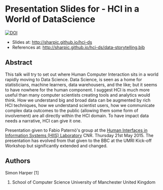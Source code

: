 # Presentation Slides for - HCI in a World of DataScience

[![DOI](https://zenodo.org/badge/4300/sharpic/hci-ds.svg)](https://doi.org/10.5281/zenodo.17646)

- Slides at: http://sharpic.github.io/hci-ds
- References at: http://sharpic.github.io/hci-ds/data-storytelling.bib

## Abstract
This talk will try to set out where Human Computer Interaction sits in a world rapidly moving to Data Science. Data Science, is seen as a home for statisticians, machine learners, data warehousers, and the like; but it seems to have nowhere for the human component. I suggest HCI is much more useful than many computer scientists creating tools and analytics would think. How we understand big and broad data can be augmented by rich HCI techniques, how we understand scientist users, how we communicate complex data outcomes to the public (allowing them some form of involvement) are all directly within the HCI domain. To have impact data needs a narrative, HCI can give it one.   

Presentation given to Fabio Paternò's group at the [Human Interfaces in Information Systems (HIIS) Laboratory](http://hiis.isti.cnr.it/) CNR. Thursday 21st May 2015. The presentation has evolved from that given to the BBC at the UMRI Kick-off Workshop but significantly extended and changed.

## Authors
Simon Harper [1]

1. School of Computer Science University of Manchester United Kingdom 
